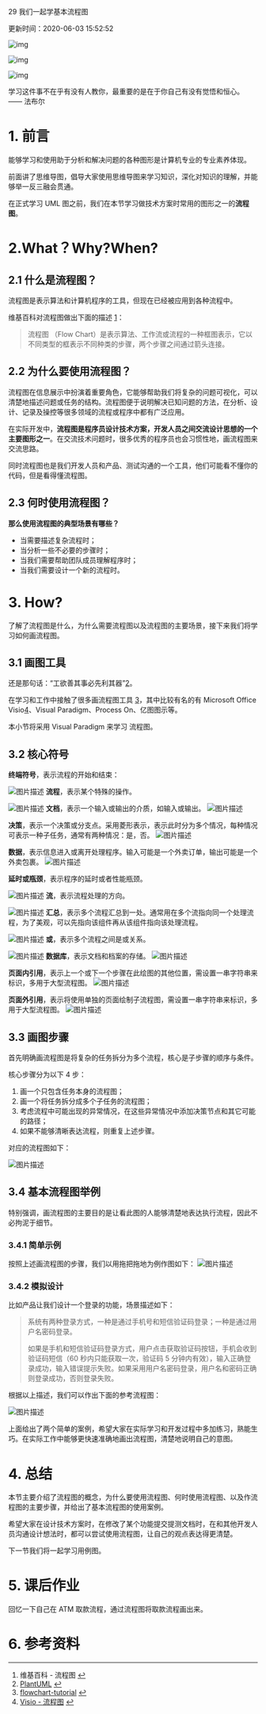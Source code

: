 29 我们一起学基本流程图

更新时间：2020-06-03 15:52:52

![img](http://img3.sycdn.imooc.com/5de865230001139406400359.jpg)

![img](http://www.imooc.com/static/img/column/bg-l.png)

![img](http://www.imooc.com/static/img/column/bg-r.png)

学习这件事不在乎有没有人教你，最重要的是在于你自己有没有觉悟和恒心。 —— 法布尔





# 1. 前言

能够学习和使用助于分析和解决问题的各种图形是计算机专业的专业素养体现。

前面讲了思维导图，倡导大家使用思维导图来学习知识，深化对知识的理解，并能够举一反三融会贯通。

在正式学习 UML 图之前，我们在本节学习做技术方案时常用的图形之一的**流程图**。



# 2.What？Why?When?



## 2.1 什么是流程图？

流程图是表示算法和计算机程序的工具，但现在已经被应用到各种流程中。

维基百科对流程图做出下面的描述 [1](http://www.imooc.com/read/55/article/1166#fn1)：

> 流程图 （Flow Chart）是表示算法、工作流或流程的一种框图表示，它以不同类型的框表示不同种类的步骤，两个步骤之间通过箭头连接。



## 2.2 为什么要使用流程图？

流程图在信息展示中扮演着重要角色，它能够帮助我们将复杂的问题可视化，可以清楚地描述问题或任务的结构。流程图便于说明解决已知问题的方法，在分析、设计、记录及操控等很多领域的流程或程序中都有广泛应用。

在实际开发中，**流程图是程序员设计技术方案，开发人员之间交流设计思想的一个主要图形之一**。在交流技术问题时，很多优秀的程序员也会习惯性地，画流程图来交流思路。

同时流程图也是我们开发人员和产品、测试沟通的一个工具，他们可能看不懂你的代码，但是看得懂流程图。



## 2.3 何时使用流程图？

**那么使用流程图的典型场景有哪些？**

- 当需要描述复杂流程时；
- 当分析一些不必要的步骤时；
- 当我们需要帮助团队成员理解程序时；
- 当我们需要设计一个新的流程时。



# 3. How?

了解了流程图是什么，为什么需要流程图以及流程图的主要场景，接下来我们将学习如何画流程图。



## 3.1 画图工具

还是那句话：“工欲善其事必先利其器”[2](http://www.imooc.com/read/55/article/1166#fn2)。

在学习和工作中接触了很多画流程图工具 [3](http://www.imooc.com/read/55/article/1166#fn3)，其中比较有名的有 Microsoft Office Visio[4](http://www.imooc.com/read/55/article/1166#fn4)、Visual Paradigm、Process On、亿图图示等。

本小节将采用 Visual Paradigm 来学习 流程图。



## 3.2 核心符号

**终端符号**，表示流程的开始和结束：

![图片描述](http://img1.sycdn.imooc.com/5dfc34f700013b9901280062.png)
**流程**，表示某个特殊的操作。

![图片描述](http://img1.sycdn.imooc.com/5dfc35370001942501200062.png)
**文档**，表示一个输入或输出的介质，如输入或输出。
![图片描述](http://img1.sycdn.imooc.com/5dfc352a0001333e01000061.png)

**决策**，表示一个决策或分支点。采用菱形表示，表示此时分为多个情况，每种情况可表示一种子任务，通常有两种情况：是，否。
![图片描述](http://img1.sycdn.imooc.com/5dfc354f000177bb00840084.png)

**数据**，表示信息进入或离开处理程序。输入可能是一个外卖订单，输出可能是一个外卖包裹。
![图片描述](http://img1.sycdn.imooc.com/5dfc355e000129c401000062.png)

**延时或瓶颈**，表示程序的延时或者性能瓶颈。

![图片描述](http://img1.sycdn.imooc.com/5dfc35810001edf501000062.png)
**流**，表示流程处理的方向。

![图片描述](http://img1.sycdn.imooc.com/5dfc359f00012f8901340009.png)
**汇总**，表示多个流程汇总到一处。通常用在多个流指向同一个处理流程，为了美观，可以先指向该组件再从该组件指向该处理流程。

![图片描述](http://img1.sycdn.imooc.com/5dfc35be000151af01520152.png)
**或**，表示多个流程之间是或关系。

![图片描述](http://img1.sycdn.imooc.com/5dfc35d600016baf01540148.png)
**数据库**，表示文档和档案的存储。
![图片描述](http://img1.sycdn.imooc.com/5dfc35ea0001ecec01500138.png)

**页面内引用**，表示上一个或下一个步骤在此绘图的其他位置，需设置一串字符串来标识，多用于大型流程图。
![图片描述](http://img1.sycdn.imooc.com/5dfc35fd0001312e01360134.png)

**页面外引用**，表示将使用单独的页面绘制子流程图，需设置一串字符串来标识，多用于大型流程图。
![图片描述](http://img1.sycdn.imooc.com/5dfc36120001ba9401380136.png)



## 3.3 画图步骤

首先明确画流程图是将复杂的任务拆分为多个流程，核心是子步骤的顺序与条件。

核心步骤分为以下 4 步：

1. 画一个只包含任务本身的流程图；
2. 画一个将任务拆分成多个子任务的流程图；
3. 考虑流程中可能出现的异常情况，在这些异常情况中添加决策节点和其它可能的路径；
4. 如果不能够清晰表达流程，则重复上述步骤。

对应的流程图如下：

![图片描述](http://img1.sycdn.imooc.com/5dfc363400013d2606961132.png)



## 3.4 基本流程图举例

特别强调，画流程图的主要目的是让看此图的人能够清楚地表达执行流程，因此不必拘泥于细节。



### 3.4.1 简单示例

按照上述画流程图的步骤，我们以用拖把拖地为例作图如下：
![图片描述](http://img1.sycdn.imooc.com/5dfc3646000196c907040703.png)



### 3.4.2 模拟设计

比如产品让我们设计一个登录的功能，场景描述如下：

> 系统有两种登录方式，一种是通过手机号和短信验证码登录；一种是通过用户名密码登录。
>
> 如果是手机和短信验证码登录方式，用户点击获取验证码按钮，手机会收到验证码短信（60 秒内只能获取一次，验证码 5 分钟内有效），输入正确登录成功，输入错误提示失败。如果采用用户名密码登录，用户名和密码正确则登录成功，否则登录失败。

根据以上描述，我们可以作出下面的参考流程图：

![图片描述](http://img1.sycdn.imooc.com/5dfc365d0001a45209270799.png)

上面给出了两个简单的案例，希望大家在实际学习和开发过程中多加练习，熟能生巧。在实际工作中能够更快速准确地画出流程图，清楚地说明自己的意图。



# 4. 总结

本节主要介绍了流程图的概念，为什么要使用流程图、何时使用流程图、以及作流程图的主要步骤，并给出了基本流程图的使用案例。

希望大家在设计技术方案时，在修改了某个功能提交提测文档时，在和其他开发人员沟通设计想法时，都可以尝试使用流程图，让自己的观点表达得更清楚。

下一节我们将一起学习用例图。



# 5. 课后作业

回忆一下自己在 ATM 取款流程，通过流程图将取款流程画出来。



# 6. 参考资料

------

1. 维基百科 - 流程图 [↩︎](http://www.imooc.com/read/55/article/1166#fnref1)
2. [PlantUML](http://plantuml.com/zh/) [↩︎](http://www.imooc.com/read/55/article/1166#fnref2)
3. [flowchart-tutorial](https://online.visual-paradigm.com/diagrams/tutorials/flowchart-tutorial/) [↩︎](http://www.imooc.com/read/55/article/1166#fnref3)
4. [Visio - 流程图](https://support.office.com/zh-cn/article/Diagrams-fa9b7a59-3099-4637-820c-1b41b24fc2a7#ID0EAABAAA=FlowchartsTab&ID0EABAAA=FlowchartsTab) [↩︎](http://www.imooc.com/read/55/article/1166#fnref4)
